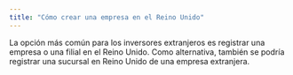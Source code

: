 ```yaml
---
title: "Cómo crear una empresa en el Reino Unido"
---
```

La opción más común para los inversores extranjeros es registrar una empresa o una filial en el Reino Unido. Como alternativa, también se podría registrar una sucursal en Reino Unido de una empresa extranjera. 
